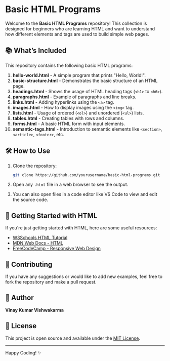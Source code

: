 # Basic HTML Programs

Welcome to the **Basic HTML Programs** repository! This collection is designed for beginners who are learning HTML and want to understand how different elements and tags are used to build simple web pages.

## 📚 What’s Included

This repository contains the following basic HTML programs:

1. **hello-world.html** - A simple program that prints "Hello, World!".
2. **basic-structure.html** - Demonstrates the basic structure of an HTML page.
3. **headings.html** - Shows the usage of HTML heading tags (`<h1>` to `<h6>`).
4. **paragraphs.html** - Example of paragraphs and line breaks.
5. **links.html** - Adding hyperlinks using the `<a>` tag.
6. **images.html** - How to display images using the `<img>` tag.
7. **lists.html** - Usage of ordered (`<ol>`) and unordered (`<ul>`) lists.
8. **tables.html** - Creating tables with rows and columns.
9. **forms.html** - A basic HTML form with input elements.
10. **semantic-tags.html** - Introduction to semantic elements like `<section>`, `<article>`, `<footer>`, etc.

## 🛠️ How to Use

1. Clone the repository:
   ```bash
   git clone https://github.com/yourusername/basic-html-programs.git
   ```

2. Open any `.html` file in a web browser to see the output.

3. You can also open files in a code editor like VS Code to view and edit the source code.

## 🚀 Getting Started with HTML

If you're just getting started with HTML, here are some useful resources:

- [W3Schools HTML Tutorial](https://www.w3schools.com/html/)
- [MDN Web Docs - HTML](https://developer.mozilla.org/en-US/docs/Web/HTML)
- [FreeCodeCamp - Responsive Web Design](https://www.freecodecamp.org/learn/)

## 🤝 Contributing

If you have any suggestions or would like to add new examples, feel free to fork the repository and make a pull request.

## 👤 Author

**Vinay Kumar Vishwakarma**

## 📄 License

This project is open source and available under the [MIT License](licence.txt).

---

Happy Coding! ✨

